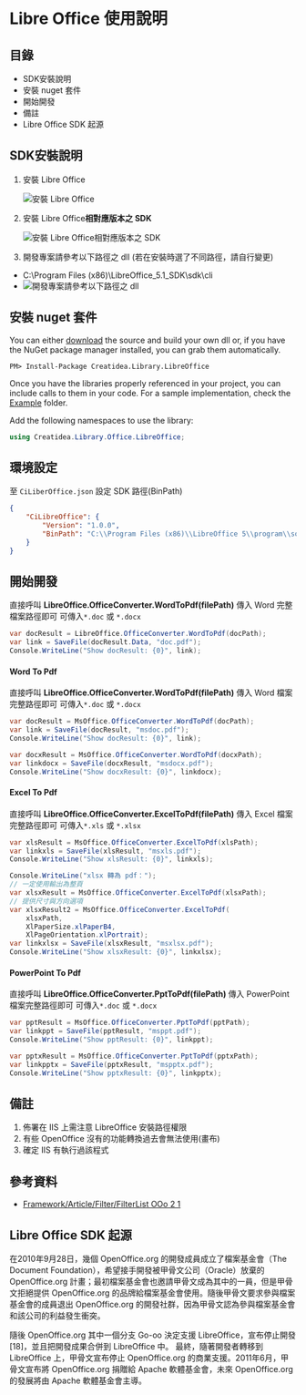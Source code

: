 # Libre Office 使用說明

## 目錄

- SDK安裝說明
- 安裝 nuget 套件
- 開始開發
- 備註
- Libre Office SDK 起源

## SDK安裝說明

1. 安裝 Libre Office

    ![安裝 Libre Office](http://i.imgur.com/fZlP9QA.png)

2. 安裝 Libre Office**相對應版本之 SDK**

    ![安裝 Libre Office相對應版本之 SDK](http://i.imgur.com/iSM7uey.png)
    
3. 開發專案請參考以下路徑之 dll (若在安裝時選了不同路徑，請自行變更)
  - C:\Program Files (x86)\LibreOffice_5.1_SDK\sdk\cli 
  - ![開發專案請參考以下路徑之 dll](http://i.imgur.com/aRMd68y.png)

## 安裝 nuget 套件

You can either <a href="https://github.com/lettucebo/Creatidea.Library.Office.git">download</a> the source and build your own dll or, if you have the NuGet package manager installed, you can grab them automatically.

```
PM> Install-Package Creatidea.Library.LibreOffice
```

Once you have the libraries properly referenced in your project, you can include calls to them in your code. 
For a sample implementation, check the [Example](https://github.com/lettucebo/Creatidea.Library.Office/tree/master/Creatidea.Library.Office.Example) folder.

Add the following namespaces to use the library:
```csharp
using Creatidea.Library.Office.LibreOffice;
```

## 環境設定
至 `CiLiberOffice.json` 設定 SDK 路徑(BinPath)
```json
{
    "CiLibreOffice": {
        "Version": "1.0.0",
        "BinPath": "C:\\Program Files (x86)\\LibreOffice 5\\program\\soffice.exe"
    }
}
```

## 開始開發

直接呼叫 **LibreOffice.OfficeConverter.WordToPdf(filePath)** 傳入 Word 完整檔案路徑即可
可傳入`*.doc` 或 `*.docx`
```csharp
var docResult = LibreOffice.OfficeConverter.WordToPdf(docPath);
var link = SaveFile(docResult.Data, "doc.pdf");
Console.WriteLine("Show docResult: {0}", link);
```

#### Word To Pdf

直接呼叫 **LibreOffice.OfficeConverter.WordToPdf(filePath)** 傳入 Word 檔案完整路徑即可
可傳入`*.doc` 或 `*.docx`
```csharp
var docResult = MsOffice.OfficeConverter.WordToPdf(docPath);
var link = SaveFile(docResult, "msdoc.pdf");
Console.WriteLine("Show docResult: {0}", link);
```
```csharp
var docxResult = MsOffice.OfficeConverter.WordToPdf(docxPath);
var linkdocx = SaveFile(docxResult, "msdocx.pdf");
Console.WriteLine("Show docxResult: {0}", linkdocx);
```

#### Excel To Pdf

直接呼叫 **LibreOffice.OfficeConverter.ExcelToPdf(filePath)** 傳入 Excel 檔案完整路徑即可
可傳入`*.xls` 或 `*.xlsx`
```csharp
var xlsResult = MsOffice.OfficeConverter.ExcelToPdf(xlsPath);
var linkxls = SaveFile(xlsResult, "msxls.pdf");
Console.WriteLine("Show xlsResult: {0}", linkxls);
```
```csharp
Console.WriteLine("xlsx 轉為 pdf：");
// 一定使用輸出為整頁
var xlsxResult = MsOffice.OfficeConverter.ExcelToPdf(xlsxPath);
// 提供尺寸與方向選項
var xlsxResult2 = MsOffice.OfficeConverter.ExcelToPdf(
    xlsxPath,
    XlPaperSize.xlPaperB4,
    XlPageOrientation.xlPortrait);
var linkxlsx = SaveFile(xlsxResult, "msxlsx.pdf");
Console.WriteLine("Show xlsxResult: {0}", linkxlsx);
```

#### PowerPoint To Pdf

直接呼叫 **LibreOffice.OfficeConverter.PptToPdf(filePath)** 傳入 PowerPoint 檔案完整路徑即可
可傳入`*.doc` 或 `*.docx`
```csharp
var pptResult = MsOffice.OfficeConverter.PptToPdf(pptPath);
var linkppt = SaveFile(pptResult, "msppt.pdf");
Console.WriteLine("Show pptResult: {0}", linkppt);
```
```csharp
var pptxResult = MsOffice.OfficeConverter.PptToPdf(pptxPath);
var linkpptx = SaveFile(pptxResult, "mspptx.pdf");
Console.WriteLine("Show pptxResult: {0}", linkpptx);
```

## 備註

1. 佈署在 IIS 上需注意 LibreOffice 安裝路徑權限
2. 有些 OpenOffice 沒有的功能轉換過去會無法使用(畫布)
3. 確定 IIS 有執行過該程式

## 參考資料

- [Framework/Article/Filter/FilterList OOo 2 1](<https://wiki.openoffice.org/wiki/Framework/Article/Filter/FilterList_OOo_2_1>)

## Libre Office SDK 起源

在2010年9月28日，幾個 OpenOffice.org 的開發成員成立了檔案基金會（The Document Foundation），希望接手開發被甲骨文公司（Oracle）放棄的 OpenOffice.org 計畫；最初檔案基金會也邀請甲骨文成為其中的一員，但是甲骨文拒絕提供 OpenOffice.org 的品牌給檔案基金會使用。隨後甲骨文要求參與檔案基金會的成員退出 OpenOffice.org 的開發社群，因為甲骨文認為參與檔案基金會和該公司的利益發生衝突。

隨後 OpenOffice.org 其中一個分支 Go-oo 決定支援 LibreOffice，宣布停止開發[18]，並且把開發成果合併到 LibreOffice 中。
最終，隨著開發者轉移到 LibreOffice 上，甲骨文宣布停止 OpenOffice.org 的商業支援。2011年6月，甲骨文宣布將 OpenOffice.org 捐贈給 Apache 軟體基金會，未來 OpenOffice.org 的發展將由 Apache 軟體基金會主導。
